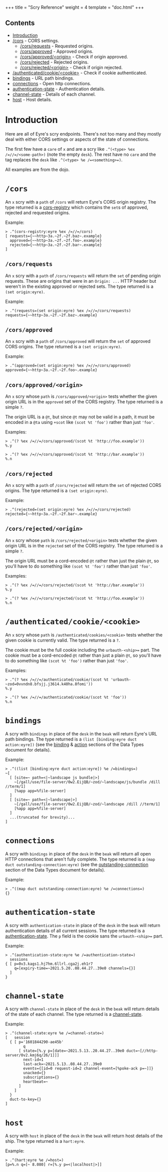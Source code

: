 +++
title = "Scry Reference"
weight = 4
template = "doc.html"
+++

## Contents

- [Introduction](#introduction)
- [/cors](#cors) - CORS settings.
   - [/cors/requests](#cors-requests) - Requested origins.
   - [/cors/approved](#cors-approved) - Approved origins.
   - [/cors/approved/\<origin\>](#cors-approved-origin) - Check if origin approved.
   - [/cors/rejected](#cors-rejected) - Rejected origins.
   - [/cors/rejected/\<origin\>](#cors-rejected-origin) - Check if origin rejected.
- [/authenticated/cookie/\<cookie\>](#authenticated-cookie-cookie) - Check if cookie authenticated.
- [bindings](#bindings) - URL path bindings.
- [connections](#connections) - Open http connections.
- [authentication-state](#authentication-state) - Authentication details.
- [channel-state](#channel-state) - Details of each channel.
- [host](#host) - Host details.

# Introduction

Here are all of Eyre's scry endpoints. There's not too many and they mostly deal with either CORS settings or aspects of the state of connections.

The first few have a `care` of `x` and are a scry like `.^(<type> %ex /=//=/<some-path>)` (note the empty `desk`). The rest have no `care` and the tag replaces the `desk` like `.^(<type> %e /=<something>=)`.

All examples are from the dojo.

# `/cors`

An `x` scry with a `path` of `/cors` will return Eyre's CORS origin registry. The type returned is a [cors-registry](@/docs/arvo/eyre/data-types.md#cors-registry) which contains the `set`s of approved, rejected and requested origins.

Example:

```
> .^(cors-registry:eyre %ex /=//=/cors)
[ requests={~~http~3a.~2f.~2f.baz~.example}
  approved={~~http~3a.~2f.~2f.foo~.example}
  rejected={~~http~3a.~2f.~2f.bar~.example}
]
```

## `/cors/requests`

An `x` scry with a `path` of `/cors/requests` will return the `set` of pending origin requests. These are origins that were in an `Origin: ...` HTTP header but weren't in the existing approved or rejected sets. The type returned is a `(set origin:eyre)`.

Example:

```
> .^(requests=(set origin:eyre) %ex /=//=/cors/requests)
requests={~~http~3a.~2f.~2f.baz~.example}
```

## `/cors/approved`

An `x` scry with a `path` of `/cors/approved` will return the `set` of approved CORS origins. The type returned is a `(set origin:eyre)`.

Example:

```
> .^(approved=(set origin:eyre) %ex /=//=/cors/approved)
approved={~~http~3a.~2f.~2f.foo~.example}
```

## `/cors/approved/<origin>`

An `x` scry whose `path` is `/cors/approved/<origin>` tests whether the given origin URL is in the `approved` set of the CORS registry. The type returned is a simple `?`.

The origin URL is a `@t`, but since `@t` may not be valid in a path, it must be encoded in a `@ta` using `+scot` like `(scot %t 'foo')` rather than just `'foo'`.

Examples:

```
> .^(? %ex /=//=/cors/approved/(scot %t 'http://foo.example'))
%.y
```

```
> .^(? %ex /=//=/cors/approved/(scot %t 'http://bar.example'))
%.n
```

## `/cors/rejected`

An `x` scry with a `path` of `/cors/rejected` will return the `set` of rejected CORS origins. The type returned is a `(set origin:eyre)`.

Example:

```
> .^(rejected=(set origin:eyre) %ex /=//=/cors/rejected)
rejected={~~http~3a.~2f.~2f.bar~.example}
```

## `/cors/rejected/<origin>`

An `x` scry whose `path` is `/cors/rejected/<origin>` tests whether the given origin URL is in the `rejected` set of the CORS registry. The type returned is a simple `?`.

The origin URL must be a cord-encoded `@t` rather than just the plain `@t`, so you'll have to do something like `(scot %t 'foo')` rather than just `'foo'`.

Examples:

```
> .^(? %ex /=//=/cors/rejected/(scot %t 'http://bar.example'))
%.y
```

```
> .^(? %ex /=//=/cors/rejected/(scot %t 'http://foo.example'))
%.n
```

# `/authenticated/cookie/<cookie>`

An `x` scry whose `path` is `/authenticated/cookies/<cookie>` tests whether the given cookie is currently valid. The type returned is a `?`.

The cookie must be the full cookie including the `urbauth-<ship>=` part. The cookie must be a cord-encoded `@t` rather than just a plain `@t`, so you'll have to do something like `(scot %t 'foo')` rather than just `'foo'`.

Examples:

```
> .^(? %ex /=//=/authenticated/cookie/(scot %t 'urbauth-~zod=0vvndn8.bfsjj.j3614.k40ha.8fomi'))
%.y
```

```
> .^(? %ex /=//=/authenticated/cookie/(scot %t 'foo'))
%.n
```

# `bindings`

A scry with `bindings` in place of the `desk` in the `beak` will return Eyre's URL path bindings. The type returned is a `(list [binding:eyre duct action:eyre])` (see the [binding](@/docs/arvo/eyre/data-types.md#binding) & [action](@/docs/arvo/eyre/data-types.md#action) sections of the Data Types document for details).

Example:

```
> .^((list [binding:eyre duct action:eyre]) %e /=bindings=)
~[
  [ [site=~ path=<|~landscape js bundle|>]
    ~[/gall/use/file-server/0w2.EijQB/~zod/~landscape/js/bundle /dill //term/1]
    [%app app=%file-server]
  ]
  [ [site=~ path=<|~landscape|>]
    ~[/gall/use/file-server/0w2.EijQB/~zod/~landscape /dill //term/1]
    [%app app=%file-server]
  ]
  ...(truncated for brevity)...
]
```

# `connections`


A scry with `bindings` in place of the `desk` in the `beak` will return all open HTTP connections that aren't fully complete. The type returned is a `(map duct outstanding-connection:eyre)` (see the [outstanding-connection](@/docs/arvo/eyre/data-types.md#outstanding-connection) section of the Data Types document for details).

Example:

```
> .^((map duct outstanding-connection:eyre) %e /=connections=)
{}
```

# `authentication-state`

A scry with `authentication-state` in place of the `desk` in the `beak` will return authentication details of all current sessions. The type returned is a [authentication-state](@/docs/arvo/eyre/data-types.md#authentication-state). The `p` field is the cookie sans the `urbauth-<ship>=` part.

Example:

```
> .^(authentication-state:eyre %e /=authentication-state=)
  sessions
{ [ p=0v3.kags1.hj7hm.6llrl.cga2j.eh1r7
    q=[expiry-time=~2021.5.20..08.44.27..39e0 channels={}]
  ]
}
```

# `channel-state`

A scry with `channel-state` in place of the `desk` in the `beak` will return details of the state of each channel. The type returned is a [channel-state](@/docs/arvo/eyre/data-types.md#channel-state).

Example:

```
> .^(channel-state:eyre %e /=channel-state=)
[   session
  { [ p='1601844290-ae45b'
        q
      [ state=[%.y p=[date=~2021.5.13..20.44.27..39e0 duct=~[//http-server/0v2.kmj6q/26/1]]]
        next-id=1
        last-ack=~2021.5.13..08.44.27..39e0
        events={[id=0 request-id=2 channel-event=[%poke-ack p=~]]}
        unacked={}
        subscriptions={}
        heartbeat=~
      ]
    ]
  }
  duct-to-key={}
]
```

# `host`

A scry with `host` in place of the `desk` in the `beak` will return host details of the ship. The type returned is a `hart:eyre`.

Example:

```
> .^(hart:eyre %e /=host=)
[p=%.n q=[~ 8.080] r=[%.y p=<|localhost|>]]
```
